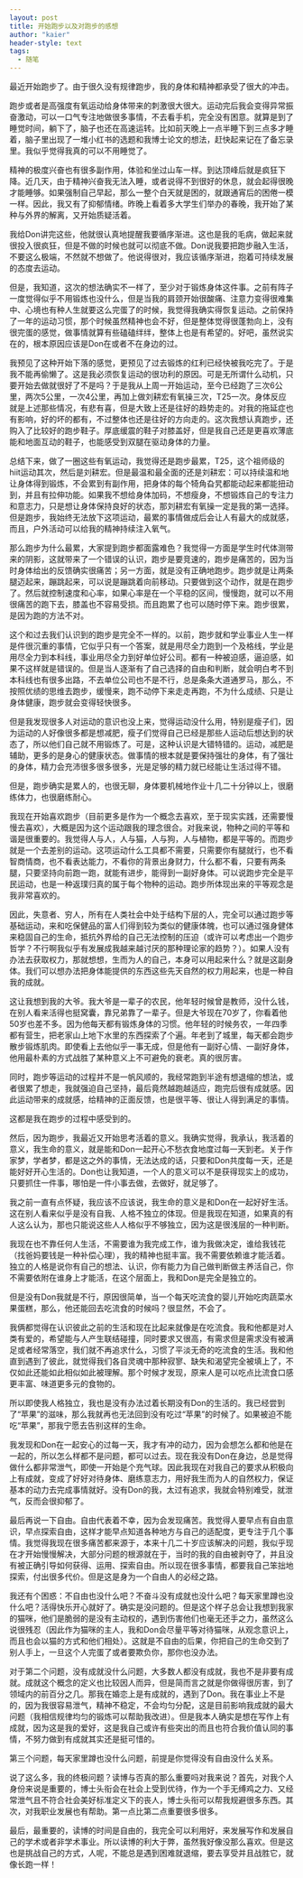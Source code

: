 ```yaml
---
layout: post
title: 开始跑步以及对跑步的感想
author: "kaier"
header-style: text
tags:
  - 随笔
---
```



最近开始跑步了。由于很久没有规律跑步，我的身体和精神都承受了很大的冲击。

跑步或者是高强度有氧运动给身体带来的刺激很大很大。运动完后我会变得异常振奋激动，可以一口气专注地做很多事情，不去看手机，完全没有困意。就算是到了睡觉时间，躺下了，脑子也还在高速运转。比如前天晚上一点半睡下到三点多才睡着，脑子里出现了一堆小红书的选题和我博士论文的想法，赶快起来记在了备忘录里。我似乎觉得我真的可以不用睡觉了。

精神的极度兴奋也有很多副作用，体验和坐过山车一样。到达顶峰后就是疯狂下降。近几天，由于精神兴奋我无法入睡，或者说得不到很好的休息，就会起得很晚才能睡够。如果强制自己早起，那么一整个白天就是困的，就跟通宵后的困倦一模一样。因此，我又有了抑郁情绪。昨晚上看着多大学生们举办的春晚，我开始了某种与外界的解离，又开始质疑活着。

我给Don讲完这些，他就很认真地提醒我要循序渐进。这也是我的毛病，做起来就很投入很疯狂，但是不做的时候也就可以彻底不做。Don说我要把跑步融入生活，不要这么极端，不然就不想做了。他说得很对，我应该循序渐进，抱着可持续发展的态度去运动。

但是，我知道，这次的想法确实不一样了，至少对于锻炼身体这件事。之前有阵子一度觉得似乎不用锻炼也没什么，但是当我的肩颈开始很酸痛、注意力变得很难集中、心境也有种人生就要这么完蛋了的时候，我觉得我确实得恢复运动。之前保持了一年的运动习惯，那个时候虽然精神也会不好，但是整体觉得很蓬勃向上，没有很完蛋的感觉，做事情就算有些磕磕绊绊，整体上也是有希望的。好吧，虽然说实在的，根本原因应该是Don在或者不在身边的过。

我预见了这种开始下落的感觉，更预见了过去锻炼的红利已经快被我吃完了。于是我不能再偷懒了。这是我必须恢复运动的很功利的原因。可是无所谓什么动机，只要开始去做就很好了不是吗？于是我从上周一开始运动，至今已经跑了三次6公里，两次5公里，一次4公里，再加上做刘耕宏有氧操三次，T25一次。身体反应就是上述那些情况，有悲有喜，但是大致上还是往好的趋势走的。对我的拖延症也有影响，好的坏的都有，不过整体也还是往好的方向走的。这次我想认真跑步，还购入了比较好的跑步鞋子。厚底缓震的鞋子对膝盖好，但是我自己还是更喜欢薄底能和地面互动的鞋子，也能感受到双腿在驱动身体的力量。

总结下来，做了一圈这些有氧运动，我觉得还是跑步最累，T25，这个祖师级的hiit运动其次，然后是刘耕宏。但是最温和最全面的还是刘耕宏：可以持续温和地让身体得到锻炼，不会累到有副作用，把身体的每个犄角旮旯都能动起来都能扭动到，并且有拉伸功能。如果我不想给身体加码，不想瘦身，不想锻炼自己的专注力和意志力，只是想让身体保持良好的状态，那刘耕宏有氧操一定是我的第一选择。但是跑步，我始终无法放下这项运动，最累的事情做成后会让人有最大的成就感，而且，户外活动可以给我的精神持续注入氧气。

那么跑步为什么最累，大家提到跑步都面露难色？我觉得一方面是学生时代体测带来的阴影，这就带来了一个错误的认识，跑步是要竞速的，跑步是痛苦的，因为当时身体给出的反馈确实很痛苦；另一方面，就是没有正确地跑步。跑步就是让两条腿迈起来，蹦跳起来，可以说是蹦跳着向前移动。只要做到这个动作，就是在跑步了。然后就控制速度和心率，如果心率是在一个平稳的区间，慢慢跑，就可以不用很痛苦的跑下去，膝盖也不容易受损。而且跑累了也可以随时停下来。跑步很累，是因为跑的方法不对。

这个和过去我们认识到的跑步是完全不一样的。以前，跑步就和学业事业人生一样是件很沉重的事情，它似乎只有一个答案，就是用尽全力跑到一个及格线，学业是用尽全力到本科线，事业用尽全力到好单位好公司。都有一种被迫感，逼迫感，如果不这样就是错误的。但是当人逐渐有了自己选择的自由和判断，就会明白考不到本科线也有很多出路，不去单位公司也不是不行，总是条条大道通罗马，那么，不按照优绩的思维去跑步，缓慢来，跑不动停下来走走再跑，不为什么成绩、只是让身体健康，跑步就会变得轻快很多。

但是我发现很多人对运动的意识也没上来，觉得运动没什么用，特别是瘦子们，因为运动的人好像很多都是想减肥，瘦子们觉得自己已经是那些人运动后想达到的状态了，所以他们自己就不用锻炼了。可是，这种认识是大错特错的。运动，减肥是辅助，更多的是身心的健康状态。做事情的根本就是要保持强壮的身体，有了强壮的身体，精力会充沛很多很多很多，光是足够的精力就已经能让生活过得不错。

但是，跑步确实是累人的，也很无聊，身体要机械地作业十几二十分钟以上，很磨练体力，也很磨练耐心。

我现在开始喜欢跑步（目前更多是作为一个概念去喜欢，至于现实实践，还需要慢慢去喜欢），大概是因为这个运动跟我的理念很合。对我来说，物种之间的平等和谐是很重要的。我觉得人与人，人与猫，人与狗，人与植物，都是平等的。而跑步就是一个去差别的运动。这项运动什么工具都不需要，只需要你有腿就行，也不看智商情商，也不看表达能力，不看你的背景出身财力，什么都不看，只要有两条腿，只要坚持向前跑一跑，就能有进步，能得到一副好身体。可以说跑步完全是平民运动，也是一种返璞归真的属于每个物种的运动。跑步所体现出来的平等观念是我非常喜欢的。

因此，失意者、穷人，所有在人类社会中处于结构下层的人，完全可以通过跑步等基础运动，来和吃保健品的富人们得到较为类似的健康体魄，也可以通过强身健体来稳固自己的生命，抵抗外界给的自己无法控制的压迫（或许可以考虑出一个跑步哲学？不行啊我似乎有发展成我越来越讨厌的那种理论家的趋势？）。如果人没有办法去获取权力，那就想想，生而为人的自己，本身可以用起来什么？就是这副身体。我们可以想办法把身体能提供的东西这些先天自然的权力用起来，也是一种自我的成就。

这让我想到我的大爷。我大爷是一辈子的农民，他年轻时候曾是教师，没什么钱，在别人看来活得也挺窝囊，靠兄弟靠了一辈子。但是大爷现在70岁了，你看着他50岁也差不多。因为他每天都有锻炼身体的习惯。他年轻的时候务农，一年四季都有营生，把老家山上地下水里的东西探索了个遍。年老到了城里，每天都会跑步散步锻炼肌肉。即使看上去他似乎一事无成，但是他有一副好心情、一副好身体，他用最朴素的方式战胜了某种意义上不可避免的衰老。真的很厉害。

同时，跑步等运动的过程并不是一帆风顺的，我经常跑到半途有想退缩的想法，或者很累了想走，我就强迫自己坚持，最后竟然越跑越适应，跑完后很有成就感。因此运动带来的成就感，给精神的正面反馈，也是很平等、很让人得到满足的事情。

这都是我在跑步的过程中感受到的。

然后，因为跑步，我最近又开始思考活着的意义。我确实觉得，我承认，我活着的意义，我生命的意义，就是能和Don一起开心不愁衣食地度过每一天到老。关于作家梦，学者梦，都是这之外的事情，无法达成的话，只要和Don共度每一天，还是能好好开心生活的。Don也让我知道，一个人的意义可以不是获得现实上的成功，只要抓住一件事，哪怕是一件小事去做，去做好，就足够了。

我之前一直有点怀疑，我应该不应该说，我生命的意义是和Don在一起好好生活。这在别人看来似乎是没有自我、人格不独立的体现。但是我现在知道，如果真的有人这么认为，那也只能说这些人人格似乎不够独立，因为这是很浅层的一种判断。

我现在也不靠任何人生活，不需要谁为我完成工作，谁为我做决定，谁给我钱花（找爸妈要钱是一种补偿心理），我的精神也挺丰富。我不需要依赖谁才能活着。独立的人格是说你有自己的想法、认识，你有能力为自己做判断做主养活自己，你不需要依附在谁身上才能活，在这个层面上，我和Don是完全是独立的。

但是没有Don我就是不行，原因很简单，当一个每天吃流食的婴儿开始吃肉蔬菜水果蛋糕，那么，他还能回去吃流食的时候吗？很显然，不会了。

我俩都觉得在认识彼此之前的生活和现在比起来就像是在吃流食。我和他都是对人类有爱的，希望能与人产生联结碰撞，同时要求又很高，有需求但是需求没有被满足或者经常落空，我们就不再追求什么，习惯了平淡无奇的吃流食的生活。我和他直到遇到了彼此，就觉得我们各自灵魂中那种寂寥、缺失和渴望完全被填上了，不仅如此还能如此相似如此被理解。那个时候才发现，原来人是可以吃点比流食口感更丰富、味道更多元的食物的。

所以即使我人格独立，我也是没有办法过着长期没有Don的生活的。我已经尝到了“苹果”的滋味，那么我就再也无法回到没有吃过“苹果”的时候了。如果被迫不能吃“苹果”，那我宁愿去告别这样的生命。

我发现和Don在一起安心的过每一天，我才有冲的动力，因为会想怎么都和他是在一起的，所以怎么样都不是问题，都可以过去。现在我没有Don在身边，总是觉得做什么都非常泄气，即使一开始是个充气球。因此我现在对我自己的要求从积极向上有成就，变成了好好对待身体、磨练意志力，用好我生而为人的自然权力，保证基本的动力去完成事情就好。没有Don的我，太过有追求，我就会特别难受，就泄气，反而会很抑郁了。

最后再说一下自由。自由代表着不幸，因为会发现痛苦。我觉得人要早点有自由意识，早点探索自由，这样才能早点知道各种地方与自己的适配度，更专注于几个事情。我觉得我现在很多痛苦都来源于，本来十几二十岁应该解决的问题，我似乎现在才开始慢慢解决，大部分问题的根源就在于，当时的我的自由被剥夺了，并且没有被正确引导如何获得、运用、探索自由。所以现在很多事情，都要我自己笨拙地探索，付出很多代价。但是这是身为一个自由人的必经之路。

我还有个困惑：不自由也没什么吧？不奋斗没有成就也没什么吧？每天家里蹲也没什么吧？活得快乐开心就好了。确实是没问题的。但是这个样子总会让我想到我家的猫咪，他们是脆弱的是没有主动权的，遇到伤害他们也毫无还手之力，虽然这么说很残忍（因此作为猫咪的主人，我和Don会尽量平等对待猫咪，从观念意识上，而且也会以猫的方式和他们相处）。这就是不自由的后果，你把自己的生命交到了别人手上，一旦这个人完蛋了或者要欺负你，那你也没办法。

对于第二个问题，没有成就没什么问题，大多数人都没有成就，我也不是非要有成就。成就这个概念的定义也比较因人而异，但是简而言之就是你做得很厉害，到了领域内的前百分之几。那我在婚恋上是有成就的，遇到了Don。我在事业上不是的，因为我很容易泄气，精神不稳定，不会均匀分配，这是目前影响我成就的最大问题（我相信规律均匀的锻炼可以帮助我改进）。但是我本人确实是想在写作上有成就，因为这是我的爱好，这是我自己或许有些突出的而且也符合我价值认同的事情，不努力做到有成就其实还是挺可惜的。

第三个问题，每天家里蹲也没什么问题，前提是你觉得没有自由没什么关系。

说了这么多，我的终极问题？读博与否真的那么重要吗对我来说？首先，对我个人身份来说是重要的，博士头衔会在社会上受到优待，作为一个手无缚鸡之力、又经常泄气且不符合社会美好标准定义下的丧人，博士头衔可以帮我规避很多东西。其次，对我职业发展也有帮助。第一点比第二点重要很多很多。

最后，最重要的，读博的时间是自由的，我完全可以利用好，来发展写作和发展自己的学术或者非学术事业。所以读博的利大于弊，虽然我好像没那么喜欢。但是这也是挑战自己的方式，人呢，不能总是遇到困难就退缩，要去享受并且战胜它，就像长跑一样！
